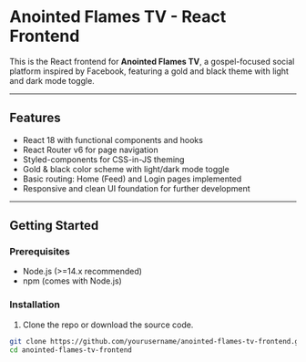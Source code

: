 # Anointed Flames TV - React Frontend

This is the React frontend for **Anointed Flames TV**, a gospel-focused social platform inspired by Facebook, featuring a gold and black theme with light and dark mode toggle.

---

## Features

- React 18 with functional components and hooks  
- React Router v6 for page navigation  
- Styled-components for CSS-in-JS theming  
- Gold & black color scheme with light/dark mode toggle  
- Basic routing: Home (Feed) and Login pages implemented  
- Responsive and clean UI foundation for further development

---

## Getting Started

### Prerequisites

- Node.js (>=14.x recommended)  
- npm (comes with Node.js)  

### Installation

1. Clone the repo or download the source code.

```bash
git clone https://github.com/yourusername/anointed-flames-tv-frontend.git
cd anointed-flames-tv-frontend
